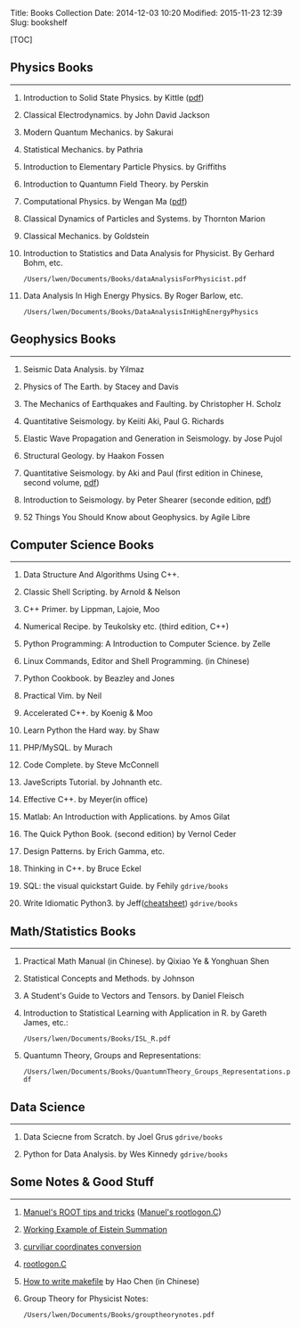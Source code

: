 Title: Books Collection
Date: 2014-12-03 10:20
Modified: 2015-11-23 12:39
Slug: bookshelf 

[TOC]

## Physics Books
- - - 

1. Introduction to Solid State Physics. by Kittle ([pdf]({{site.url}}/bookshelf/books/ISSP.pdf))

2. Classical Electrodynamics. by John David Jackson

3. Modern Quantum Mechanics. by Sakurai 

4. Statistical Mechanics. by Pathria

5. Introduction to Elementary Particle Physics. by Griffiths

6. Introduction to Quantumn Field Theory. by Perskin

7. Computational Physics. by Wengan Ma ([pdf]({{site.url}}/bookshelf/books/CP.pdf))

8. Classical Dynamics of Particles and Systems. by Thornton Marion

9. Classical Mechanics. by Goldstein 

10. Introduction to Statistics and Data Analysis for Physicist. By Gerhard Bohm, etc.  
  
    `/Users/lwen/Documents/Books/dataAnalysisForPhysicist.pdf`

11. Data Analysis In High Energy Physics. By Roger Barlow, etc.

    `/Users/lwen/Documents/Books/DataAnalysisInHighEnergyPhysics`

## Geophysics Books
- - -

1. Seismic Data Analysis. by Yilmaz 

2. Physics of The Earth. by Stacey and Davis 

3. The Mechanics of Earthquakes and Faulting. by Christopher H. Scholz 

4. Quantitative Seismology. by Keiiti Aki, Paul G. Richards 

5. Elastic Wave Propagation and Generation in Seismology. by Jose Pujol 

6. Structural Geology. by Haakon Fossen

7. Quantitative Seismology. by Aki and Paul (first edition in Chinese, second volume, [pdf]({{site.url}}/bookshelf/books/QS_Chinese_2ndVolume.pdf))

8. Introduction to Seismology. by Peter Shearer (seconde edition, [pdf]({{site.url}}/bookshelf/books/IS_PS.pdf))

9. 52 Things You Should Know about Geophysics. by Agile Libre 

## Computer Science Books
- - -

1. Data Structure And Algorithms Using C++.  

2. Classic Shell Scripting. by Arnold & Nelson

3. C++ Primer. by Lippman, Lajoie, Moo

4. Numerical Recipe. by Teukolsky etc. (third edition, C++) 

5. Python Programming: A Introduction to Computer Science. by Zelle 

6. Linux Commands, Editor and Shell Programming. (in Chinese) 

7. Python Cookbook. by Beazley and Jones

8. Practical Vim. by Neil

9. Accelerated C++. by Koenig & Moo

10. Learn Python the Hard way. by Shaw

11. PHP/MySQL. by Murach 

12. Code Complete. by Steve McConnell 

13. JaveScripts Tutorial. by Johnanth etc. 

14. Effective C++. by Meyer(in office)

15. Matlab: An Introduction with Applications. by Amos Gilat

16. The Quick Python Book. (second edition) by Vernol Ceder

17. Design Patterns. by Erich Gamma, etc. 

18. Thinking in C++. by Bruce Eckel

19. SQL: the visual quickstart Guide. by Fehily `gdrive/books` 

20. Write Idiomatic Python3. by Jeff([cheatsheet]({filename}/programming/python_cheatsheet.md)) `gdrive/books`

## Math/Statistics Books
- - -

1. Practical Math Manual (in Chinese). by Qixiao Ye & Yonghuan Shen

2. Statistical Concepts and Methods. by Johnson

3. A Student's Guide to Vectors and Tensors. by Daniel Fleisch

4. Introduction to Statistical Learning with Application in R. by Gareth James, etc.:

    `/Users/lwen/Documents/Books/ISL_R.pdf`

5. Quantumn Theory, Groups and Representations:

    `/Users/lwen/Documents/Books/QuantumnTheory_Groups_Representations.pdf`


## Data Science
- - -
 
1. Data Sciecne from Scratch. by Joel Grus `gdrive/books`

2. Python for Data Analysis. by Wes Kinnedy `gdrive/books`

## Some Notes & Good Stuff
- - -

1. [Manuel's ROOT tips and tricks]({{site.url}}/bookshelf/notes/ManuelRootTips.pdf) ([Manuel's rootlogon.C]({{site.url}}/bookshelf/notes/rootlogon.C))

2. [Working Example of Eistein Summation]({{site.url}}/bookshelf/notes/WEES.pdf)

3. [curviliar coordinates conversion]({{site.url}}/bookshelf/notes/VectorCalculus.pdf)

4. [rootlogon.C]({{site.url}}/bookshelf/notes/rootlogon.C)

5. [How to write makefile]({{site.url}}/bookshelf/notes/HWM.pdf) by Hao Chen (in Chinese)

6. Group Theory for Physicist Notes:

    `/Users/lwen/Documents/Books/grouptheorynotes.pdf`
